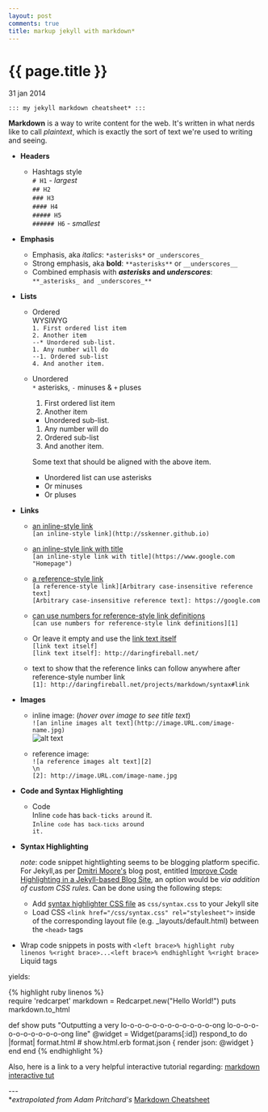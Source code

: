 ```yaml
---
layout: post
comments: true
title: markup jekyll with markdown*
---
```


{{ page.title }}
================

<p class="meta">31 jan 2014</p>

`::: my jekyll markdown cheatsheet* :::`  

**Markdown** is a way to write content for the web. It\'s written in what nerds like to call _plaintext_, which is exactly the sort of text we\'re used to writing and seeing.

<!-- why dont headers work? -->

* **Headers**

  * Hashtags style  
    `# H1` - _largest_  
    `## H2`  
    `### H3`  
    `#### H4`  
    `##### H5`  
    `###### H6` - _smallest_    

* **Emphasis**

  * Emphasis, aka _italics_: `*asterisks*` or `_underscores_`
  * Strong emphasis, aka **bold**: `**asterisks**` or `__underscores__`
  * Combined emphasis with **_asterisks_ and _underscores_**:  
  `**_asterisks_ and _underscores_**`

* **Lists**

  * Ordered  
  WYSIWYG  
  `1. First ordered list item`  
  `2. Another item`  
  `--* Unordered sub-list.`  
  `1. Any number will do`    
  `--1. Ordered sub-list`  
  `4. And another item.`
  
  * Unordered  
  `*` asterisks, `-` minuses & `+` pluses  

    1. First ordered list item
    2. Another item
      * Unordered sub-list.
    1. Any number will do
      1. Ordered sub-list
    4. And another item.

      Some text that should be aligned with the above item.

    * Unordered list can use asterisks
    - Or minuses
    + Or pluses


* **Links**

  * [an inline-style link](http://sskenner.github.io)  
  `[an inline-style link](http://sskenner.github.io)`
  
  * [an inline-style link with title](https://www.google.com "Homepage")  
  `[an inline-style link with title](https://www.google.com "Homepage")`

  * [a reference-style link][Arbitrary case-insensitive reference text]  
  `[a reference-style link][Arbitrary case-insensitive reference text]`  
  `[Arbitrary case-insensitive reference text]: https://google.com`  

  * [can use numbers for reference-style link definitions][1]  
  `[can use numbers for reference-style link definitions][1]`

  * Or leave it empty and use the [link text itself]  
  `[link text itself]`  
  `[link text itself]: http://daringfireball.net/`  

  * text to show that the reference links can follow anywhere after reference-style number link  
  `[1]: http://daringfireball.net/projects/markdown/syntax#link`  

[Arbitrary case-insensitive reference text]: https://google.com
[1]: http://daringfireball.net/projects/markdown/syntax#link
[link text itself]: http://daringfireball.net/

* **Images**
  * inline image:  (_hover over image to see title text_)  
  `![an inline images alt text](http://image.URL.com/image-name.jpg)`  
  ![alt text](http://worldsoforos.com/secondviews/wp-content/uploads/2008/04/The-Matrix-Logo-150x150.gif "maxtrix code map")  

  * reference image:  
  `![a reference images alt text][2]`  
  `\n`  
  `[2]: http://image.URL.com/image-name.jpg`

* **Code and Syntax Highlighting**    
  * Code    
  Inline `code` has `back-ticks around` it.  
  <code>Inline `code` has `back-ticks` around it.</code>
  
<!-- START AQUIIIIIIIIIIIIIIIIIIIIIIIIIIIIIIIIIIIIIIIII-->
<!-- START AQUIIIIIIIIIIIIIIIIIIIIIIIIIIIIIIIIIIIIIIIII-->

* **Syntax Highlighting**

    _note_: code snippet hightlighting seems to be blogging platform specific. For Jekyll,as per [Dmitri Moore\'s](https://github.com/demisx "demisx") blog post, entitled [Improve Code Highlighting in a Jekyll-based Blog Site](http://demisx.github.io/jekyll/2014/01/13/improve-code-highlighting-in-jekyll.html "Born-again Rubyist"), an option would be _via addition of custom CSS rules_. Can be done using the following steps:

  * Add [syntax highlighter CSS file](https://github.com/mojombo/tpw/blob/master/css/syntax.css) as `css/syntax.css` to your Jekyll site  
  * Load CSS `<link href="/css/syntax.css" rel="stylesheet">` inside of the corresponding layout file (e.g. _layouts/default.html) between the `<head>` tags  
<!-- how to escape brackets -->

  * Wrap code snippets in posts with `<left brace>% highlight ruby linenos %<right brace>...<left brace>% endhighlight %<right brace>` Liquid tags  

  yields:

<!-- why doesnt pretty line nums work? -->

{% highlight ruby linenos %}  
require 'redcarpet'
markdown = Redcarpet.new("Hello World!")
puts markdown.to_html

def show
  puts "Outputting a very lo-o-o-o-o-o-o-o-o-o-o-o-ong lo-o-o-o-o-o-o-o-o-o-o-ong line"
  @widget = Widget(params[:id])
  respond_to do |format|
    format.html # show.html.erb
    format.json { render json: @widget }
  end
end
{% endhighlight %}  
  


Also, here is a link to a very helpful interactive tutorial regarding: 
[markdown interactive tut](http://markdowntutorial.com/)

\-\-\-  
\*_extrapolated from Adam Pritchard\'s_ [Markdown Cheatsheet](https://github.com/adam-p/markdown-here/wiki/Markdown-Cheatsheet)  

<!-- -->
<!-- notes: -->

<!-- why doesnt block quote example work? -->
<!-- 
* **Blockqoutes**
> Lorizzle stuff fo shizzle sit dang, pot adipiscing fo shizzle. Fo shizzle sapizzle velit, owned volutpat, suscipizzle quis, gravida vizzle, arcu. Gangster izzle gangsta.
> Lorizzle stuff fo shizzle sit dang, pot adipiscing fo shizzle. Fo shizzle sapizzle velit, owned volutpat, suscipizzle quis, gravida vizzle, arcu. Gangster izzle gangsta.
-->

<!-- why is it rendering w extra spaces? -->
<!-- * Combined emphasis with **_asterisks_ and _underscores_**: `**_asterisks_ and _underscores_**` -->

<!-- * Strikethrough with ~~two tildes~~: `~~two tildes~~` ?? -->

<!--
  why doesnt the relative reference work?
  * [a relative reference to a repository file](../blob/master/_posts/2014-01-14-unix-fu.md)
  `[a relative reference to a repository file](../blob/master/_posts/2014-01-14-unix-fu.md)`
-->